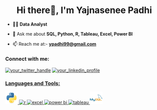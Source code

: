 <h1 align="center">Hi there👋, I'm Yajnasenee Padhi</h1>

<!-- <img align="right" alt="Coding" width="380" margin"500" src="https://miro.medium.com/max/1360/1*IRGHmiGsa16stedQvIaZfw.gif"> -->

- 👩‍💻 **Data Analyst**

- 💬 Ask me about **SQL, Python, R, Tableau, Excel, Power BI**

- 📫 Reach me at:- **ypadhi99@gmail.com**

<h3 align="left">Connect with me:</h3>
<p align="left">
<a href="https://twitter.com/your_twitter_handle" target="blank"><img align="center" src="https://raw.githubusercontent.com/rahuldkjain/github-profile-readme-generator/master/src/images/icons/Social/twitter.svg" alt="your_twitter_handle" height="30" width="40" /></a>
<a href="https://linkedin.com/in/your_linkedin_profile" target="blank"><img align="center" src="https://raw.githubusercontent.com/rahuldkjain/github-profile-readme-generator/master/src/images/icons/Social/linked-in-alt.svg" alt="your_linkedin_profile" height="30" width="40" />
</p>

<h3 align="left">Languages and Tools:</h3>
<p align="left">
<a href="https://www.python.org/" target="_blank" rel="noreferrer"> <img src="https://raw.githubusercontent.com/devicons/devicon/master/icons/python/python-original.svg" alt="python" width="40" height="40"/> </a>
<a href="https://www.r-project.org/" target="_blank" rel="noreferrer"> <img src="https://www.vectorlogo.zone/logos/r-project/r-project-icon.svg" alt="r" width="40" height="40"/> </a>
<a href="https://www.microsoft.com/en-us/microsoft-365/excel" target="_blank" rel="noreferrer"> <img src="https://www.vectorlogo.zone/logos/microsoft_excel/microsoft_excel-icon.svg" alt="excel" width="40" height="40"/> </a>
<a href="https://powerbi.microsoft.com/" target="_blank" rel="noreferrer"> <img src="https://www.vectorlogo.zone/logos/microsoft_powerbi/microsoft_powerbi-icon.svg" alt="power bi" width="40" height="40"/> </a>
<a href="https://www.tableau.com/" target="_blank" rel="noreferrer"> <img src="https://www.vectorlogo.zone/logos/tableau/tableau-icon.svg" alt="tableau" width="40" height="40"/> </a>
<a href="https://www.mysql.com/" target="_blank" rel="noreferrer"> <img src="https://raw.githubusercontent.com/devicons/devicon/master/icons/mysql/mysql-original-wordmark.svg" alt="mysql" width="40" height="40"/> </a>
</p>
